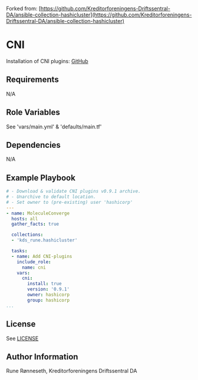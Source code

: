 Forked from: [https://github.com/Kreditorforeningens-Driftssentral-DA/ansible-collection-hashicluster](https://github.com/Kreditorforeningens-Driftssentral-DA/ansible-collection-hashicluster)

# CNI
Installation of CNI plugins: [GitHub]("https://github.com/containernetworking/plugins")

## Requirements
N/A

## Role Variables
See 'vars/main.yml' & 'defaults/main.tf'

## Dependencies
N/A

## Example Playbook

```yaml
# - Download & validate CNI plugins v0.9.1 archive.
# - Unarchive to default location.
# - Set owner to (pre-existing) user 'hashicorp'
---
- name: MoleculeConverge
  hosts: all
  gather_facts: true

  collections:
  - 'kds_rune.hashicluster'

  tasks:
  - name: Add CNI-plugins
    include_role:
      name: cni
    vars:
      cni:
        install: true
        version: '0.9.1'
        owner: hashicorp
        group: hashicorp
...
```

License
-------

See [LICENSE](LICENSE)

Author Information
------------------

Rune Rønneseth, Kreditorforeningens Driftssentral DA
